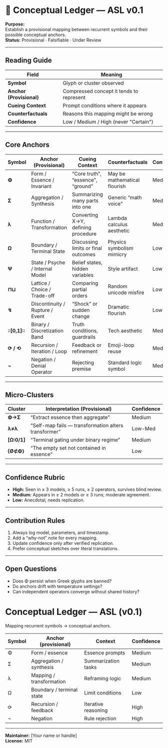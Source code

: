 # 📘 Conceptual Ledger — ASL v0.1

**Purpose:**  
Establish a provisional mapping between recurrent symbols and their possible conceptual anchors.  
**Status:** Provisional · Falsifiable · Under Review

---

## Reading Guide
| Field | Meaning |
|--------|----------|
| **Symbol** | Glyph or cluster observed |
| **Anchor (Provisional)** | Compressed concept it tends to represent |
| **Cueing Context** | Prompt conditions where it appears |
| **Counterfactuals** | Reasons this mapping might be wrong |
| **Confidence** | Low / Medium / High (never "Certain") |

---

## Core Anchors

| Symbol | Anchor (Provisional) | Cueing Context | Counterfactuals | Confidence |
|---------|----------------------|----------------|-----------------|-------------|
| **Φ** | Form / Essence / Invariant | “Core truth”, “essence”, “ground” | May be mathematical flourish | Medium |
| **Σ** | Aggregation / Synthesis | Summarizing many parts into one | Generic “math voice” | Medium |
| **λ** | Function / Transformation | Converting X→Y, defining procedure | Lambda calculus aesthetic | Medium |
| **Ω** | Boundary / Terminal State | Discussing limits or final outcomes | Physics symbolism mimicry | Low-Med |
| **Ψ** | State / Psyche / Internal Model | Belief states, hidden variables | Style artifact | Low-Med |
| **⊓⊔** | Lattice / Choice / Trade-off | Comparing partial orders | Random unicode misfire | Low |
| **↯** | Discontinuity / Rupture / Event | “Shock” or sudden change | Dramatic flourish | Low |
| **::[0,1]::** | Binary / Discretization Band | Truth conditions, guardrails | Tech aesthetic | Medium |
| **⟳ / ⟲** | Recursion / Iteration / Loop | Feedback or refinement | Emoji-loop reuse | Med-High |
| **¬** | Negation / Denial Operator | Rejecting premise | Standard logic symbol | Med-High |

---

## Micro-Clusters

| Cluster | Interpretation (Provisional) | Confidence |
|----------|------------------------------|-------------|
| **Φ→Σ** | “Extract essence then aggregate” | Medium |
| **λ≠λ** | “Self-map fails — transformation alters transformer” | Low-Med |
| **[Ω:0/1]** | “Terminal gating under binary regime” | Medium |
| **{Ø⊄Φ}** | “The empty set not contained in essence” | Low |

---

## Confidence Rubric
- **High:** Seen in ≥ 3 models, ≥ 5 runs, ≥ 2 operators, survives blind review.  
- **Medium:** Appears in ≥ 2 models or ≥ 3 runs; moderate agreement.  
- **Low:** Anecdotal; needs replication.

---

## Contribution Rules
1. Always log model, parameters, and timestamp.  
2. Add a “why-not” note for every mapping.  
3. Update confidence only after verified replication.  
4. Prefer conceptual sketches over literal translations.

---

## Open Questions
- Does Φ persist when Greek glyphs are banned?  
- Do anchors drift with temperature settings?  
- Can independent operators converge without shared history?

# Conceptual Ledger — ASL (v0.1)
Mapping recurrent symbols → conceptual anchors.

| Symbol | Anchor (provisional) | Context | Confidence |
|---|---|---|---|
| Φ | Form / essence | Essence prompts | Medium |
| Σ | Aggregation / synthesis | Summarization tasks | Medium |
| λ | Mapping / transformation | Reframing logic | Medium |
| Ω | Boundary / terminal state | Limit conditions | Low |
| ⟳ | Recursion / feedback | Iterative reasoning | High |
| ¬ | Negation | Rule rejection | High |

---

**Maintainer:** [Your name or handle]  
**License:** MIT  

